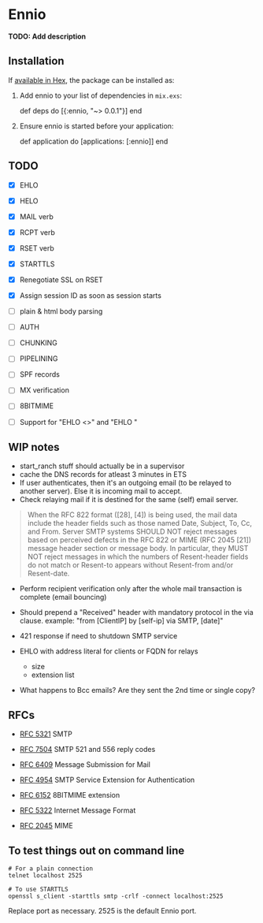 # Ennio

**TODO: Add description**

## Installation

If [available in Hex](https://hex.pm/docs/publish), the package can be installed as:

  1. Add ennio to your list of dependencies in `mix.exs`:

        def deps do
          [{:ennio, "~> 0.0.1"}]
        end

  2. Ensure ennio is started before your application:

        def application do
          [applications: [:ennio]]
        end

## TODO

* [x] EHLO
* [x] HELO
* [x] MAIL verb
* [x] RCPT verb
* [x] RSET verb
* [x] STARTTLS
* [x] Renegotiate SSL on RSET
* [x] Assign session ID as soon as session starts
* [ ] plain & html body parsing
* [ ] AUTH
* [ ] CHUNKING
* [ ] PIPELINING
* [ ] SPF records
* [ ] MX verification
* [ ] 8BITMIME
* [ ] Support for "EHLO <>" and "EHLO <FQDN>"


## WIP notes

* start_ranch stuff should actually be in a supervisor
* cache the DNS records for atleast 3 minutes in ETS
* If user authenticates, then it's an outgoing email (to be relayed to another server). Else it is incoming mail to accept.
* Check relaying mail if it is destined for the same (self) email server.

>  When the RFC 822 format ([28], [4]) is being used, the mail data
   include the header fields such as those named Date, Subject, To, Cc,
   and From.  Server SMTP systems SHOULD NOT reject messages based on
   perceived defects in the RFC 822 or MIME (RFC 2045 [21]) message
   header section or message body.  In particular, they MUST NOT reject
   messages in which the numbers of Resent-header fields do not match or
   Resent-to appears without Resent-from and/or Resent-date.

* Perform recipient verification only after the whole mail transaction is complete (email bouncing)

* Should prepend a "Received" header with mandatory protocol in the via clause.
example: "from [ClientIP] by [self-ip] via SMTP, [date]"


* 421 response if need to shutdown SMTP service
* EHLO with address literal for clients or FQDN for relays
  * size
  * extension list
* What happens to Bcc emails? Are they sent the 2nd time or single copy?


## RFCs

* [RFC 5321](https://tools.ietf.org/html/rfc5321) SMTP
* [RFC 7504](https://tools.ietf.org/html/rfc7504) SMTP 521 and 556 reply codes
* [RFC 6409](https://tools.ietf.org/html/rfc6409) Message Submission for Mail
* [RFC 4954](https://tools.ietf.org/html/rfc4954) SMTP Service Extension for Authentication
* [RFC 6152](https://tools.ietf.org/html/rfc6152) 8BITMIME extension

* [RFC 5322](https://tools.ietf.org/html/rfc5322) Internet Message Format
* [RFC 2045](https://tools.ietf.org/html/rfc2045) MIME


## To test things out on command line

```
# For a plain connection
telnet localhost 2525

# To use STARTTLS
openssl s_client -starttls smtp -crlf -connect localhost:2525
```

Replace port as necessary. 2525 is the default Ennio port.
